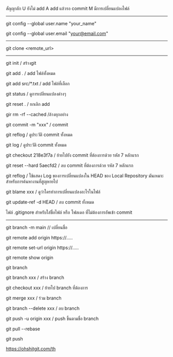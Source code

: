 สัญญาลัก U ยังไม่  add
	A  add แล้วรอ commit
	M มีการเปลี่ยนแปลงไฟล์
___________________________________________
git config --global user.name "your_name"

git config --global user.email "your@email.com"
_____________________________________________
git clone <remote_url>
__________________________________________
git init    / สร้างgit

git add .             / add ไฟล์ทั้งหมด

git add src/*.txt    / add ไฟล์ที่เลือก

git status / ดูการเปลียนแปลงต่างๆ

git reset .  / ยกเลิก add

gir rm -rf --cached /ล้างทุกอย่าง

git commit -m "xxx"   / commit

git reflog  / ดูประวัติ commit ทั้งหมด

git log / ดูประวัติ commit ทั้งหมด

git checkout 218e3f7a   / ย้ายไปยัง commit ที่ต้องการด้วย รหัส 7 หลักแรก

git reset --hard 5aecfd2 / ลบ commit  ที่ต้องการด้วย รหัส 7 หลักแรก

git reflog / ใช้แสดง Log ของการเปลี่ยนแปลงใน HEAD ของ Local Repository มันเหมาะสำหรับการค้นหางานที่สูญหายไป

git blame xxx / ดูว่าใครทำการเปลี่ยนแปลงอะไรในไฟล์

git update-ref -d HEAD / ลบ commit ทั้งหมด

ไฟล์ .gitignore สำหรับใส่ชื่อไฟล์ หรือ โฟลเดอ ที่ไม่ต้องการอัพเข้า commit

______________________________________________________________
git branch -m main // เปลี่ยนชื่อ


git remote add origin https://.....

git remote set-url origin https://.....

git remote show origin

git branch 

git branch xxx / สร้าง branch 

git checkout xxx / ย้ายไป branch ที่ต้องการ

git merge xxx / ร่วม branch

git branch --delete xxx  / ลบ branch 

git push -u origin xxx   / push ขึ้นตามชื่อ branch

git pull --rebase

git push

https://ohshitgit.com/th
